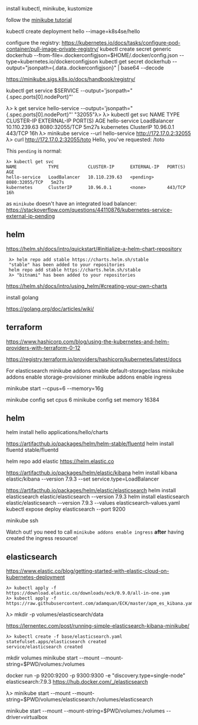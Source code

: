 

install kubectl, minikube, kustomize

follow the [minikube tutorial](https://kubernetes.io/docs/tutorials/hello-minikube/)

kubectl create deployment hello --image=k8s4se/hello


configure the registry: https://kubernetes.io/docs/tasks/configure-pod-container/pull-image-private-registry/
kubectl create secret generic dockerhub  --from-file=.dockerconfigjson=$HOME/.docker/config.json --type=kubernetes.io/dockerconfigjson
kubectl get secret dockerhub --output="jsonpath={.data.\.dockerconfigjson}" | base64 --decode

https://minikube.sigs.k8s.io/docs/handbook/registry/

kubectl get service $SERVICE --output='jsonpath="{.spec.ports[0].nodePort}"'

λ> k get service hello-service --output='jsonpath="{.spec.ports[0].nodePort}"'
"32055"λ> 
λ> kubectl get svc
NAME            TYPE           CLUSTER-IP      EXTERNAL-IP   PORT(S)          AGE
hello-service   LoadBalancer   10.110.239.63   <pending>     8080:32055/TCP   5m27s
kubernetes      ClusterIP      10.96.0.1       <none>        443/TCP          16h
λ> minikube service --url hello-service
http://172.17.0.2:32055
λ> curl http://172.17.0.2:32055/toto
Hello, you've requested: /toto


This `pending` is normal:

    λ> kubectl get svc
    NAME            TYPE           CLUSTER-IP      EXTERNAL-IP   PORT(S)          AGE
    hello-service   LoadBalancer   10.110.239.63   <pending>     8080:32055/TCP   5m27s
    kubernetes      ClusterIP      10.96.0.1       <none>        443/TCP          16h

as `minikube` doesn't have an integrated load balancer: https://stackoverflow.com/questions/44110876/kubernetes-service-external-ip-pending



## helm

https://helm.sh/docs/intro/quickstart/#initialize-a-helm-chart-repository

     λ> helm repo add stable https://charts.helm.sh/stable
     "stable" has been added to your repositories
     helm repo add stable https://charts.helm.sh/stable
     λ> "bitnami" has been added to your repositories

https://helm.sh/docs/intro/using_helm/#creating-your-own-charts


install golang

https://golang.org/doc/articles/wiki/


## terraform

https://www.hashicorp.com/blog/using-the-kubernetes-and-helm-providers-with-terraform-0-12

https://registry.terraform.io/providers/hashicorp/kubernetes/latest/docs

For elasticsearch
minikube addons enable default-storageclass
minikube addons enable storage-provisioner
minikube addons enable ingress

minikube start --cpus=6 --memory=16g

minikube config set cpus 6 
minikube config set memory 16384


## helm
helm install hello applications/hello/charts

https://artifacthub.io/packages/helm/helm-stable/fluentd
helm install fluentd stable/fluentd

helm repo add elastic https://helm.elastic.co

https://artifacthub.io/packages/helm/elastic/kibana
helm install kibana elastic/kibana --version 7.9.3 --set service.type=LoadBalancer

https://artifacthub.io/packages/helm/elastic/elasticsearch
helm install elasticsearch elastic/elasticsearch --version 7.9.3
helm install elasticsearch elastic/elasticsearch --version 7.9.3 --values elasticsearch-values.yaml 
kubectl expose deploy elasticsearch --port 9200


minikube ssh

Watch out! you need to call `minikube addons enable ingress` **after** having created the ingress resource!


## elasticsearch
https://www.elastic.co/blog/getting-started-with-elastic-cloud-on-kubernetes-deployment

    λ> kubectl apply -f https://download.elastic.co/downloads/eck/0.9.0/all-in-one.yam
    λ> kubectl apply -f https://raw.githubusercontent.com/adamquan/ECK/master/apm_es_kibana.yaml

λ> mkdir -p volumes/elasticsearch/data

https://lernentec.com/post/running-simple-elasticsearch-kibana-minikube/

    λ> kubectl create -f base/elasticsearch.yaml 
    statefulset.apps/elasticsearch created
    service/elasticsearch created



mkdir volumes
minikube start --mount --mount-string=$PWD/volumes:/volumes

docker run -p 9200:9200 -p 9300:9300 -e "discovery.type=single-node" elasticsearch:7.9.3
https://hub.docker.com/_/elasticsearch

λ> minikube start --mount --mount-string=$PWD/volumes/elasticsearch:/volumes/elasticsearch

minikube start --mount --mount-string=$PWD/volumes:/volumes --driver=virtualbox
